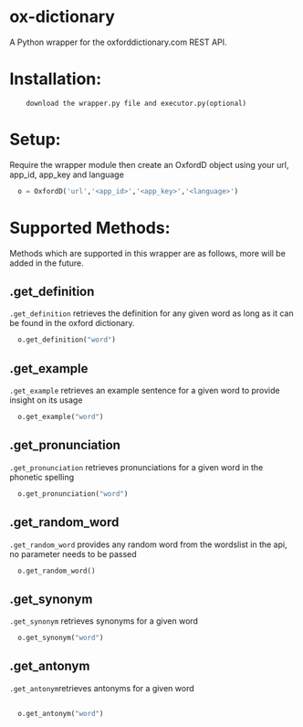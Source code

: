 # ox-dictionary
A Python wrapper for the oxforddictionary.com REST API.

# Installation:
```shell
    download the wrapper.py file and executor.py(optional)
```

# Setup:
Require the wrapper module then create an OxfordD object using your url, app_id, app_key and language
```python
  o = OxfordD('url','<app_id>','<app_key>','<language>')
```

# Supported Methods:
Methods which are supported in this wrapper are as follows, more will be added in the future.

## .get_definition
`.get_definition` retrieves the definition for any given word as long as it can be found in the oxford dictionary.
```python
  o.get_definition("word")
```
## .get_example
`.get_example` retrieves an example sentence for a given word to provide insight on its usage
```python
  o.get_example("word")
```
## .get_pronunciation
`.get_pronunciation` retrieves pronunciations for a given word in the phonetic spelling
```python
  o.get_pronunciation("word")
```
## .get_random_word
`.get_random_word` provides any random word from the wordslist in the api, no parameter needs to be passed 
```python
  o.get_random_word()
```
## .get_synonym
`.get_synonym` retrieves synonyms for a given word
```python
  o.get_synonym("word")
```
## .get_antonym
`.get_antonym`retrieves antonyms for a given word
```python
 
  o.get_antonym("word")
```
